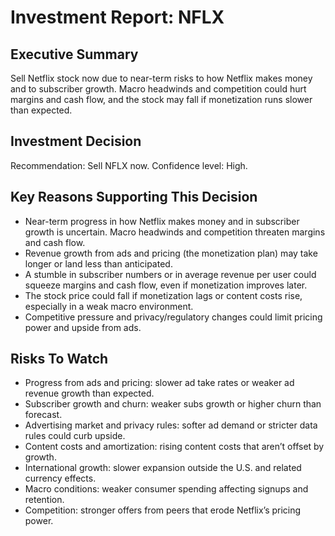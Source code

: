 # Investment Report: NFLX
## Executive Summary
Sell Netflix stock now due to near-term risks to how Netflix makes money and to subscriber growth. Macro headwinds and competition could hurt margins and cash flow, and the stock may fall if monetization runs slower than expected.

## Investment Decision
Recommendation: Sell NFLX now. Confidence level: High.

## Key Reasons Supporting This Decision
- Near-term progress in how Netflix makes money and in subscriber growth is uncertain. Macro headwinds and competition threaten margins and cash flow.
- Revenue growth from ads and pricing (the monetization plan) may take longer or land less than anticipated.
- A stumble in subscriber numbers or in average revenue per user could squeeze margins and cash flow, even if monetization improves later.
- The stock price could fall if monetization lags or content costs rise, especially in a weak macro environment.
- Competitive pressure and privacy/regulatory changes could limit pricing power and upside from ads.

## Risks To Watch
- Progress from ads and pricing: slower ad take rates or weaker ad revenue growth than expected.
- Subscriber growth and churn: weaker subs growth or higher churn than forecast.
- Advertising market and privacy rules: softer ad demand or stricter data rules could curb upside.
- Content costs and amortization: rising content costs that aren’t offset by growth.
- International growth: slower expansion outside the U.S. and related currency effects.
- Macro conditions: weaker consumer spending affecting signups and retention.
- Competition: stronger offers from peers that erode Netflix’s pricing power.